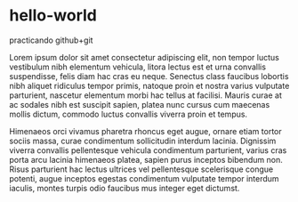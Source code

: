 # hello-world
practicando github+git

Lorem ipsum dolor sit amet consectetur adipiscing elit, non tempor luctus vestibulum nibh elementum vehicula, litora lectus est et urna convallis suspendisse, felis diam hac cras eu neque. Senectus class faucibus lobortis nibh aliquet ridiculus tempor primis, natoque proin et nostra varius vulputate parturient, nascetur elementum morbi hac tellus at facilisi. Mauris curae at ac sodales nibh est suscipit sapien, platea nunc cursus cum maecenas mollis dictum, commodo luctus convallis viverra proin et tempus.

Himenaeos orci vivamus pharetra rhoncus eget augue, ornare etiam tortor sociis massa, curae condimentum sollicitudin interdum lacinia. Dignissim viverra convallis pellentesque vehicula condimentum parturient, varius cras porta arcu lacinia himenaeos platea, sapien purus inceptos bibendum non. Risus parturient hac lectus ultrices vel pellentesque scelerisque congue potenti, augue inceptos egestas condimentum vulputate tempor interdum iaculis, montes turpis odio faucibus mus integer eget dictumst.

